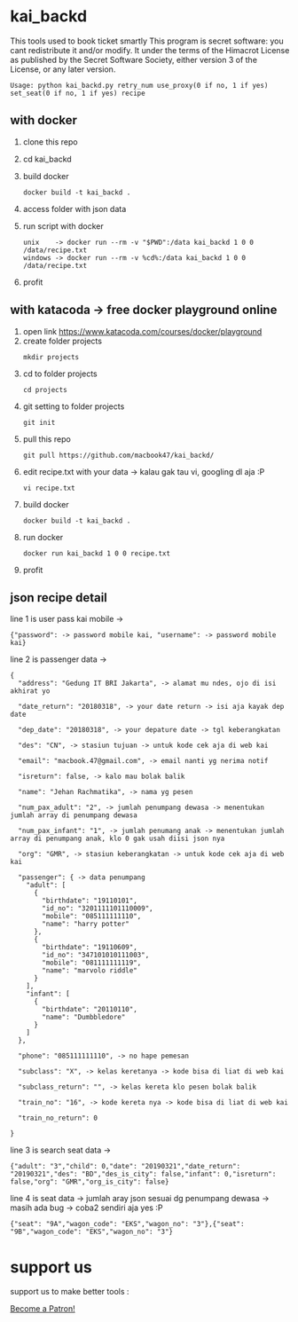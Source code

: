 # kai_backd
This tools used to book ticket smartly
This program is secret software: you cant redistribute it and/or modify. 
It under the terms of the Himacrot License as published by the Secret Software Society, 
either version 3 of the License, or any later version.


    Usage: python kai_backd.py retry_num use_proxy(0 if no, 1 if yes) set_seat(0 if no, 1 if yes) recipe


## with docker

1. clone this repo
2. cd kai_backd
3. build docker
    ```
    docker build -t kai_backd .
    ```
    
4. access folder with json data
5. run script with docker
    ```
    unix    -> docker run --rm -v "$PWD":/data kai_backd 1 0 0 /data/recipe.txt
    windows -> docker run --rm -v %cd%:/data kai_backd 1 0 0 /data/recipe.txt
    ```

6. profit

## with katacoda -> free docker playground online

1. open link https://www.katacoda.com/courses/docker/playground
2. create folder projects
    ```
    mkdir projects
    ```
3. cd to folder projects
    ```
    cd projects
    ```
4. git setting to folder projects
    ```
    git init
    ```
5. pull this repo
    ```
    git pull https://github.com/macbook47/kai_backd/
    ```
6. edit recipe.txt with your data -> kalau gak tau vi, googling dl aja :P
    ```
    vi recipe.txt
    ```
7. build docker
    ```
    docker build -t kai_backd .
    ```
8. run docker
    ```
    docker run kai_backd 1 0 0 recipe.txt
    ```
9. profit


## json recipe detail

line 1 is user pass kai mobile -> 
```
{"password": -> password mobile kai, "username": -> password mobile kai}
```


line 2 is passenger data ->
```
{
  "address": "Gedung IT BRI Jakarta", -> alamat mu ndes, ojo di isi akhirat yo
  
  "date_return": "20180318", -> your date return -> isi aja kayak dep date
  
  "dep_date": "20180318", -> your depature date -> tgl keberangkatan
  
  "des": "CN", -> stasiun tujuan -> untuk kode cek aja di web kai
  
  "email": "macbook.47@gmail.com", -> email nanti yg nerima notif
  
  "isreturn": false, -> kalo mau bolak balik
  
  "name": "Jehan Rachmatika", -> nama yg pesen
  
  "num_pax_adult": "2", -> jumlah penumpang dewasa -> menentukan jumlah array di penumpang dewasa
  
  "num_pax_infant": "1", -> jumlah penumang anak -> menentukan jumlah array di penumpang anak, klo 0 gak usah diisi json nya
  
  "org": "GMR", -> stasiun keberangkatan -> untuk kode cek aja di web kai
  
  "passenger": { -> data penumpang
    "adult": [ 
      {
        "birthdate": "19110101",
        "id_no": "3201111101110009",
        "mobile": "085111111110",
        "name": "harry potter"
      },
      {
        "birthdate": "19110609",
        "id_no": "347101010111003",
        "mobile": "081111111119",
        "name": "marvolo riddle"
      }
    ],
    "infant": [
      {
        "birthdate": "20110110",
        "name": "Dumbbledore"
      }
    ]
  },
  
  "phone": "085111111110", -> no hape pemesan
  
  "subclass": "X", -> kelas keretanya -> kode bisa di liat di web kai
  
  "subclass_return": "", -> kelas kereta klo pesen bolak balik
  
  "train_no": "16", -> kode kereta nya -> kode bisa di liat di web kai
  
  "train_no_return": 0
  
}
```

line 3 is search seat data ->

```
{"adult": "3","child": 0,"date": "20190321","date_return": "20190321","des": "BD","des_is_city": false,"infant": 0,"isreturn": false,"org": "GMR","org_is_city": false}
```



line 4 is seat data -> jumlah aray json sesuai dg penumpang dewasa -> masih ada bug -> coba2 sendiri aja yes :P

```
{"seat": "9A","wagon_code": "EKS","wagon_no": "3"},{"seat": "9B","wagon_code": "EKS","wagon_no": "3"}
```



# support us

support us to make better tools :

<a href="https://www.patreon.com/bePatron?u=17793626" data-patreon-widget-type="become-patron-button">Become a Patron!</a>
